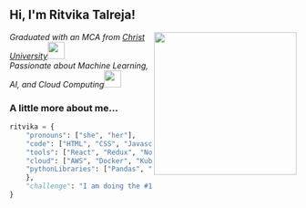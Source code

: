 <h2> Hi, I'm Ritvika Talreja! </h2>
<img align='right' src="https://media.giphy.com/media/ieyl9zmCjO4b4t6qoY/giphy.gif" width="250">
<p><em>Graduated with an MCA from <a href="https://christuniversity.in">Christ University</a><img src="https://media.giphy.com/media/fYSnHlufseco8Fh93Z/giphy.gif" width="30"></br>Passionate about Machine Learning, AI, and Cloud Computing<img src="https://media.giphy.com/media/WUlplcMpOCEmTGBtBW/giphy.gif" width="30"> 
</em></p>


### A little more about me...  

```python
ritvika = {
    "pronouns": ["she", "her"],
    "code": ["HTML", "CSS", "Javascript", "C", "Java", "Python"],
    "tools": ["React", "Redux", "Node", "Storybook", "Styled-Components", "Jest", "Docker"],
    "cloud": ["AWS", "Docker", "Kubernetes"],
    "pythonLibraries": ["Pandas", "NumPy", "Matplotlib", "Scikit-learn", "Seaborn", "Keras", "PyTorch", "Tensorflow", "NLTK", "Gensim", "TextBlob"],
    },
    "challenge": "I am doing the #100DaysOfCode challenge focused on react and typescript"
}

```
